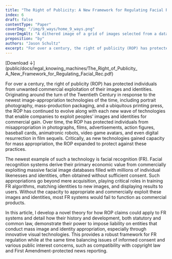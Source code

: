 ```yaml
---
title: "The Right of Publicity: A New Framework for Regulating Facial Recognition"
index: 6
draft: false
contentType: "Paper"
coverImg: "/img/9_ways/home_9_ways.png"
coverImgAlt: "A dithered image of a grid of images selected from a dataset"
preposition: "by"
authors: "Jason Schultz"
excerpt: "For over a century, the right of publicity (ROP) has protected individuals from unwanted commercial exploitation of their images and identities. Originating around the turn of the Twentieth Century in response to the newest image-appropriation technologies of the time, including portrait photography, mass-production packaging, and a ubiquitous printing press, the ROP has continued to evolve along with each new wave of technologies that enable companies to exploit peoples’ images and identities for commercial gain."
---
```

[Download ↓](public/docs/legal_knowing_machines/The_Right_of_Publicity_ A_New_Framework_for_Regulating_Facial_Rec.pdf)
	
For over a century, the right of publicity (ROP) has protected individuals from unwanted commercial exploitation of their images and identities. Originating around the turn of the Twentieth Century in response to the newest image-appropriation technologies of the time, including portrait photography, mass-production packaging, and a ubiquitous printing press, the ROP has continued to evolve along with each new wave of technologies that enable companies to exploit peoples’ images and identities for commercial gain. Over time, the ROP has protected individuals from misappropriation in photographs, films, advertisements, action figures, baseball cards, animatronic robots, video game avatars, and even digital resurrection in film sequels. Critically, as new technologies gained capacity for mass appropriation, the ROP expanded to protect against these practices.

The newest example of such a technology is facial recognition (FR). Facial recognition systems derive their primary economic value from commercially exploiting massive facial image databases filled with millions of individual likenesses and identities, often obtained without sufficient consent. Such appropriations go beyond mere acquisition, playing critical roles in training FR algorithms, matching identities to new images, and displaying results to users. Without the capacity to appropriate and commercially exploit these images and identities, most FR systems would fail to function as commercial products.

In this article, I develop a novel theory for how ROP claims could apply to FR systems and detail how their history and development, both statutory and common law, demonstrate their power to impose liability on entities that conduct mass image and identity appropriation, especially through innovative visual technologies. This provides a robust framework for FR regulation while at the same time balancing issues of informed consent and various public interest concerns, such as compatibility with copyright law and First Amendment-protected news reporting. 
